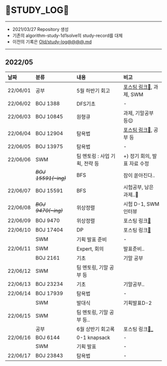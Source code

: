 # 📜STUDY_LOG📜
---
- 2021/03/27 Repository 생성
- 기존의 algorithm-study-1d1solve의 study-record를 대체
- 이전의 기록은 [Old/study-log@@@@.md](https://github.com/Oriburger/oriburger_study_log/blob/main/Old/study_log_2021.md)
---

## 2022/05

<div markdown="1">

|날짜|분류|내용|비고|
|:----|:----|:----|:----|
|22/06/01|공부|5월 하반기 회고|[포스팅 링크📑](https://blog.naver.com/uss425/222755060322), 과제, SWM |
|22/06/02|BOJ 1388|DFS기초|-|
|22/06/03|BOJ 10845|원형큐|과제, 기말공부 등😌|
|22/06/04|BOJ 12904|탐욕법|[포스팅 링크📑](https://blog.naver.com/uss425/222759658744), 공부 등|
|22/06/05|BOJ 13975|탐욕법|-|
|22/06/06|SWM|팀 멘토링 : 사업 기획, 전략 등|+) 정기 회의, 발표 자료 수정|
||~~*BOJ 15591(~ing)*~~|BFS|잠이 쏟아진다..|
|22/06/07|BOJ 15591|BFS|시험공부, 남은 과제..🥲|
|22/06/08|~~*BOJ 9470(~ing)*~~|위상정렬|시험 D-1, SWM 인터뷰|
|22/06/09|BOJ 9470|위상정렬|포스팅 링크[📑](https://blog.naver.com/uss425/222768013316)|
|22/06/10|BOJ 17404|DP|포스팅 링크[📑](https://blog.naver.com/uss425/222768023554)|
||SWM|기획 발표 준비|-|
|22/06/11|SWM|Expert, 회의|발표준비..|
||BOJ 2161|기초|기말 공부|
|22/06/12|SWM|팀 멘토링, 기말 공부 등|
|22/06/13|BOJ 23234|기초|기말공부..|
|22/06/14|BOJ 17939|탐욕법|-|
||SWM|발대식|기획발표D-2|
|22/06/15|SWM|팀 멘토링, 기말 공부 등..|
||공부|6월 상반기 회고록|포스팅 링크[📑_](https://blog.naver.com/uss425/222774788417)|
|22/06/16|BOJ 6144|0-1 knapsack|-|
||SWM|기획 발표|-|
|22/06/17|BOJ 23843|탐욕법|-|
</div>

<!--

- 📔📚📙📘📗📒📃📜📄📑

-->
